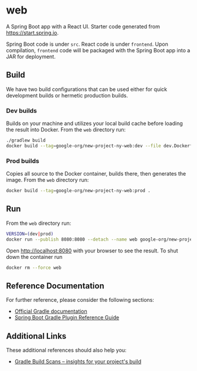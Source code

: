 # web

A Spring Boot app with a React UI. Starter code generated from https://start.spring.io.

Spring Boot code is under `src`. React code is under `frontend`. Upon compilation, `frontend` code will be packaged with the Spring Boot app into a JAR for deployment.

## Build

We have two build configurations that can be used either for quick development
builds or hermetic production builds.

### Dev builds

Builds on your machine and utilizes your local build cache before loading the
result into Docker. From the `web` directory run:

```bash
./gradlew build
docker build --tag=google-org/new-project-ny-web:dev --file dev.Dockerfile .
```

### Prod builds

Copies all source to the Docker container, builds there, then generates the
image. From the `web` directory run:

```bash
docker build --tag=google-org/new-project-ny-web:prod .
```

## Run

From the `web` directory run:

```bash
VERSION=(dev|prod)
docker run --publish 8080:8080 --detach --name web google-org/new-project-ny-web:$VERSION
```

Open [http://localhost:8080](http://localhost:8080) with your browser to see
the result. To shut down the container run

```bash
docker rm --force web
```

## Reference Documentation
For further reference, please consider the following sections:

* [Official Gradle documentation](https://docs.gradle.org)
* [Spring Boot Gradle Plugin Reference Guide](https://docs.spring.io/spring-boot/docs/2.2.6.RELEASE/gradle-plugin/reference/html/)

## Additional Links
These additional references should also help you:

* [Gradle Build Scans – insights for your project's build](https://scans.gradle.com#gradle)
